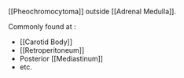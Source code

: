 [[Pheochromocytoma]] outside [[Adrenal Medulla]].

Commonly found at :
- [[Carotid Body]]
- [[Retroperitoneum]]
- Posterior [[Mediastinum]]
- etc.